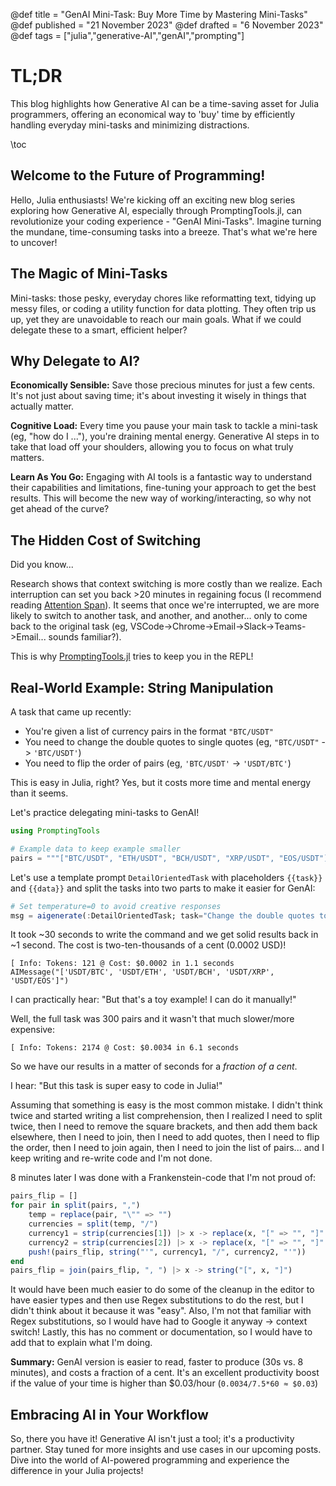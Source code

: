 @def title = "GenAI Mini-Task: Buy More Time by Mastering Mini-Tasks"
@def published = "21 November 2023"
@def drafted = "6 November 2023"
@def tags = ["julia","generative-AI","genAI","prompting"]

# TL;DR
This blog highlights how Generative AI can be a time-saving asset for Julia programmers, offering an economical way to 'buy' time by efficiently handling everyday mini-tasks and minimizing distractions.

\toc 

## Welcome to the Future of Programming!

Hello, Julia enthusiasts! We're kicking off an exciting new blog series exploring how Generative AI, especially through PromptingTools.jl, can revolutionize your coding experience - "GenAI Mini-Tasks". Imagine turning the mundane, time-consuming tasks into a breeze. That's what we're here to uncover!

## The Magic of Mini-Tasks

Mini-tasks: those pesky, everyday chores like reformatting text, tidying up messy files, or coding a utility function for data plotting. They often trip us up, yet they are unavoidable to reach our main goals. What if we could delegate these to a smart, efficient helper?

## Why Delegate to AI?

**Economically Sensible:** Save those precious minutes for just a few cents. It's not just about saving time; it's about investing it wisely in things that actually matter.

**Cognitive Load:** Every time you pause your main task to tackle a mini-task (eg, "how do I ..."), you're draining mental energy. Generative AI steps in to take that load off your shoulders, allowing you to focus on what truly matters.

**Learn As You Go:** Engaging with AI tools is a fantastic way to understand their capabilities and limitations, fine-tuning your approach to get the best results. This will become the new way of working/interacting, so why not get ahead of the curve?

## The Hidden Cost of Switching

Did you know...

Research shows that context switching is more costly than we realize. Each interruption can set you back >20 minutes in regaining focus (I recommend reading [Attention Span](https://www.amazon.co.uk/Attention-Span-Finding-Fighting-Distraction)). It seems that once we're interrupted, we are more likely to switch to another task, and another, and another... only to come back to the original task (eg, VSCode->Chrome->Email->Slack->Teams->Email... sounds familiar?).

This is why [PromptingTools.jl](https://github.com/svilupp/PromptingTools.jl) tries to keep you in the REPL!

## Real-World Example: String Manipulation

A task that came up recently: 
- You're given a list of currency pairs in the format `"BTC/USDT"`
- You need to change the double quotes to single quotes (eg, `"BTC/USDT"` -> `'BTC/USDT'`)
- You need to flip the order of pairs (eg, `'BTC/USDT'` -> `'USDT/BTC'`)
  
This is easy in Julia, right? Yes, but it costs more time and mental energy than it seems.

Let's practice delegating mini-tasks to GenAI!
```julia
using PromptingTools

# Example data to keep example smaller
pairs = """["BTC/USDT", "ETH/USDT", "BCH/USDT", "XRP/USDT", "EOS/USDT"]"""
```

Let's use a template prompt `DetailOrientedTask` with placeholders `{{task}}` and `{{data}}` and split the tasks into two parts to make it easier for GenAI:

```julia
# Set temperature=0 to avoid creative responses
msg = aigenerate(:DetailOrientedTask; task="Change the double quotes to single quotes. Flip the order of currencies", data=pairs, api_kwargs=(; temperature=0))`
```

It took ~30 seconds to write the command and we get solid results back in ~1 second.
The cost is two-ten-thousands of a cent (0.0002 USD)!
```plaintext
[ Info: Tokens: 121 @ Cost: $0.0002 in 1.1 seconds
AIMessage("['USDT/BTC', 'USDT/ETH', 'USDT/BCH', 'USDT/XRP', 'USDT/EOS']")
```

I can practically hear: "But that's a toy example! I can do it manually!" 

Well, the full task was 300 pairs and it wasn't that much slower/more expensive:
```plaintext
[ Info: Tokens: 2174 @ Cost: $0.0034 in 6.1 seconds
```
So we have our results in a matter of seconds for a _fraction of a cent_.

I hear: "But this task is super easy to code in Julia!"

Assuming that something is easy is the most common mistake. I didn't think twice and started writing a list comprehension, then I realized I need to split twice, then I need to remove the square brackets, and then add them back elsewhere, then I need to join, then I need to add quotes, then I need to flip the order, then I need to join again, then I need to join the list of pairs... and I keep writing and re-write code and I'm not done.

8 minutes later I was done with a Frankenstein-code that I'm not proud of:
```julia
pairs_flip = []
for pair in split(pairs, ",")
    temp = replace(pair, "\"" => "")
    currencies = split(temp, "/")
    currency1 = strip(currencies[1]) |> x -> replace(x, "[" => "", "]" => "")
    currency2 = strip(currencies[2]) |> x -> replace(x, "[" => "", "]" => "")
    push!(pairs_flip, string("'", currency1, "/", currency2, "'"))
end
pairs_flip = join(pairs_flip, ", ") |> x -> string("[", x, "]")
```

It would have been much easier to do some of the cleanup in the editor to have easier types and then use Regex substitutions to do the rest, but I didn't think about it because it was "easy". Also, I'm not that familiar with Regex substitutions, so I would have had to Google it anyway -> context switch! Lastly, this has no comment or documentation, so I would have to add that to explain what I'm doing.

**Summary:** GenAI version is easier to read, faster to produce (30s vs. 8 minutes), and costs a fraction of a cent. It's an excellent productivity boost if the value of your time is higher than \$0.03/hour (`0.0034/7.5*60 ≈ $0.03`)


## Embracing AI in Your Workflow

So, there you have it! Generative AI isn't just a tool; it's a productivity partner. Stay tuned for more insights and use cases in our upcoming posts. Dive into the world of AI-powered programming and experience the difference in your Julia projects!